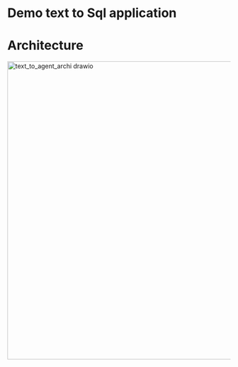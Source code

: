 # Demo text to Sql application


# Architecture

<img width="1664" height="672" alt="text_to_agent_archi drawio" src="https://github.com/user-attachments/assets/adf036c4-2846-4201-a675-f3da0b83e255" />
